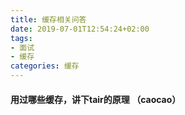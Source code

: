 ```yaml
---
title: 缓存相关问答
date: 2019-07-01T12:54:24+02:00
tags: 
- 面试
- 缓存
categories: 缓存
---
```

<!-- toc -->
#### 用过哪些缓存，讲下tair的原理 （caocao）


